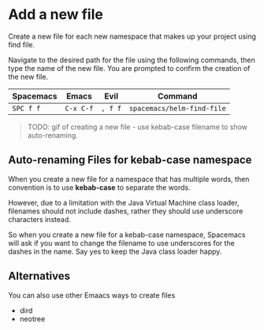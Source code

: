 # Add a new file

Create a new file for each new namespace that makes up your project using find file.

Navigate to the desired path for the file using the following commands, then type the name of the new file.  You are prompted to confirm the creation of the new file.


| Spacemacs | Emacs     | Evil    | Command                    |
|-----------|-----------|---------|----------------------------|
| `SPC f f` | `C-x C-f` | `, f f` | `spacemacs/helm-find-file` |


> TODO: gif of creating a new file - use kebab-case filename to show auto-renaming.


## Auto-renaming Files for kebab-case namespace

When you create a new file for a namespace that has multiple words, then convention is to use **kebab-case** to separate the words.

However, due to a limitation with the Java Virtual Machine class loader, filenames should not include dashes, rather they should use underscore characters instead.

So when you create a new file for a kebab-case namespace, Spacemacs will ask if you want to change the filename to use underscores for the dashes in the name.  Say yes to keep the Java class loader happy.


## Alternatives

You can also use other Emaacs ways to create files

* dird
* neotree


